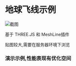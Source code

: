 # 地球飞线示例

![截图](http://wx4.sinaimg.cn/mw690/0060lm7Tly1fq4ck6p77pj313s0sekdj.jpg)

基于 THREE.JS 和 MeshLine插件

贴图较大,需要在服务器环境下浏览

### 演示示例,性能表现有优化空间


